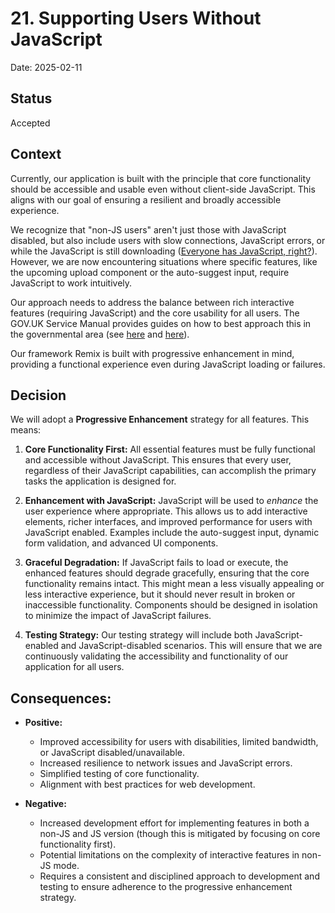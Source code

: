# 21. Supporting Users Without JavaScript

Date: 2025-02-11

## Status

Accepted

## Context

Currently, our application is built with the principle that core functionality should be accessible and usable even without client-side JavaScript.
This aligns with our goal of ensuring a resilient and broadly accessible experience.

We recognize that "non-JS users" aren't just those with JavaScript disabled, but also include users with slow connections, JavaScript errors, or while the JavaScript is still downloading ([Everyone has JavaScript, right?](https://www.kryogenix.org/code/browser/everyonehasjs.html)).
However, we are now encountering situations where specific features, like the upcoming upload component or the auto-suggest input, require JavaScript to work intuitively.

Our approach needs to address the balance between rich interactive features (requiring JavaScript) and the core usability for all users.
The GOV.UK Service Manual provides guides on how to best approach this in the governmental area (see [here](https://www.gov.uk/service-manual/technology/designing-for-different-browsers-and-devices) and [here](https://www.gov.uk/service-manual/technology/using-progressive-enhancement)).

Our framework Remix is built with progressive enhancement in mind, providing a functional experience even during JavaScript loading or failures.

## Decision

We will adopt a **Progressive Enhancement** strategy for all features.
This means:

1.  **Core Functionality First:** All essential features must be fully functional and accessible without JavaScript. This ensures that every user, regardless of their JavaScript capabilities, can accomplish the primary tasks the application is designed for.

2.  **Enhancement with JavaScript:** JavaScript will be used to _enhance_ the user experience where appropriate. This allows us to add interactive elements, richer interfaces, and improved performance for users with JavaScript enabled. Examples include the auto-suggest input, dynamic form validation, and advanced UI components.

3.  **Graceful Degradation:** If JavaScript fails to load or execute, the enhanced features should degrade gracefully, ensuring that the core functionality remains intact. This might mean a less visually appealing or less interactive experience, but it should never result in broken or inaccessible functionality. Components should be designed in isolation to minimize the impact of JavaScript failures.

4.  **Testing Strategy:** Our testing strategy will include both JavaScript-enabled and JavaScript-disabled scenarios. This will ensure that we are continuously validating the accessibility and functionality of our application for all users.

## Consequences:

- **Positive:**

  - Improved accessibility for users with disabilities, limited bandwidth, or JavaScript disabled/unavailable.
  - Increased resilience to network issues and JavaScript errors.
  - Simplified testing of core functionality.
  - Alignment with best practices for web development.

- **Negative:**

  - Increased development effort for implementing features in both a non-JS and JS version (though this is mitigated by focusing on core functionality first).
  - Potential limitations on the complexity of interactive features in non-JS mode.
  - Requires a consistent and disciplined approach to development and testing to ensure adherence to the progressive enhancement strategy.
